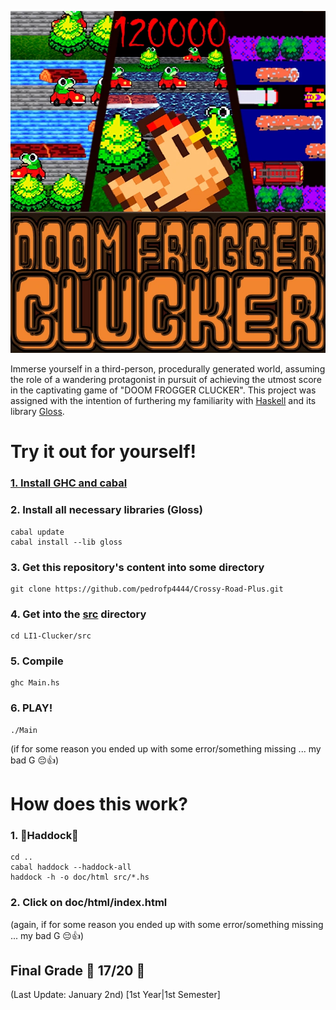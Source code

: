 ![Doom Frogger Clucker](logo/versaoFinalCwisp.png)




Immerse yourself in a third-person, procedurally generated world, assuming the role of a wandering protagonist in pursuit of achieving the utmost score in the captivating game of "DOOM FROGGER CLUCKER".
This project was assigned with the intention of furthering my familiarity with [Haskell](https://www.haskell.org/) and its library [Gloss](http://gloss.ouroborus.net/).

#
# Try it out for yourself! 

###    [1. Install GHC and cabal](https://www.haskell.org/downloads/)

###    2. Install all necessary libraries (Gloss) 

    cabal update
    cabal install --lib gloss
        
    
###    3. Get this repository's content into some directory

    git clone https://github.com/pedrofp4444/Crossy-Road-Plus.git
        

###    4. Get into the [src](src/) directory

    cd LI1-Clucker/src
    

###    5. Compile

    ghc Main.hs

###    6. PLAY!

    
    ./Main
    


 (if for some reason you ended up with some error/something missing ... my bad G 😔👍)

# How does this work? 

### 1. 🐋Haddock🐋

    cd ..
    cabal haddock --haddock-all
    haddock -h -o doc/html src/*.hs

### 2. Click on doc/html/index.html


 (again, if for some reason you ended up with some error/something missing ... my bad G 😔👍)

## Final Grade 🥚 **17/20** 🥚

(Last Update: January 2nd) [1st Year|1st Semester]